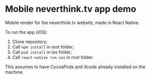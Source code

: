 # Mobile neverthink.tv app demo

Mobile render for the neverthink.tv website, made in React Native.

To run the app (iOS):
1. Clone repository;
2. Call ```npm install``` in root folder;
3. Call ```pod install``` in ios folder;
4. Call ```react-native run-ios``` in root folder.

This assumes to have CocoaPods and Xcode already installed on the machine.
